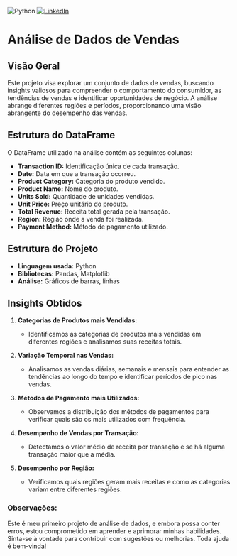 ![Python](https://img.shields.io/badge/python-3670A0?style=for-the-badge&logo=python&logoColor=ffdd54) 	[![LinkedIn](https://img.shields.io/badge/LinkedIn-0077B5?style=for-the-badge&logo=linkedin&logoColor=white)](https://www.linkedin.com/in/devluanstv/)
# **Análise de Dados de Vendas**

## **Visão Geral**

Este projeto visa explorar um conjunto de dados de vendas, buscando insights valiosos para compreender o comportamento do consumidor, as tendências de vendas e identificar oportunidades de negócio. A análise abrange diferentes regiões e períodos, proporcionando uma visão abrangente do desempenho das vendas.

## **Estrutura do DataFrame**

O DataFrame utilizado na análise contém as seguintes colunas:

- **Transaction ID:** Identificação única de cada transação.
- **Date:** Data em que a transação ocorreu.
- **Product Category:** Categoria do produto vendido.
- **Product Name:** Nome do produto.
- **Units Sold:** Quantidade de unidades vendidas.
- **Unit Price:** Preço unitário do produto.
- **Total Revenue:** Receita total gerada pela transação.
- **Region:** Região onde a venda foi realizada.
- **Payment Method:** Método de pagamento utilizado.

## **Estrutura do Projeto**

- **Linguagem usada:** Python
- **Bibliotecas:** Pandas, Matplotlib
- **Análise:** Gráficos de barras, linhas

## **Insights Obtidos**

1. **Categorias de Produtos mais Vendidas:**
    - Identificamos as categorias de produtos mais vendidas em diferentes regiões e analisamos suas receitas totais.

2. **Variação Temporal nas Vendas:**
    - Analisamos as vendas diárias, semanais e mensais para entender as tendências ao longo do tempo e identificar períodos de pico nas vendas.

3. **Métodos de Pagamento mais Utilizados:**
    - Observamos a distribuição dos métodos de pagamentos para verificar quais são os mais utilizados com frequência.

4. **Desempenho de Vendas por Transação:**
    - Detectamos o valor médio de receita por transação e se há alguma transação maior que a média.

5. **Desempenho por Região:**
    - Verificamos quais regiões geram mais receitas e como as categorias variam entre diferentes regiões.

### **Observações:**

Este é meu primeiro projeto de análise de dados, e embora possa conter erros, estou comprometido em aprender e aprimorar minhas habilidades. Sinta-se à vontade para contribuir com sugestões ou melhorias. Toda ajuda é bem-vinda!

